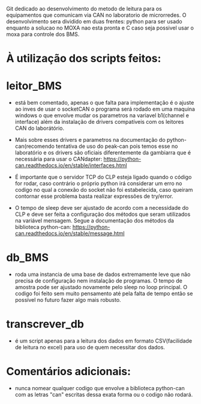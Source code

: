 Git dedicado ao desenvolvimento do metodo de leitura para os equipamentos que comunicam via CAN no laboratorio de microrredes.
O desenvolvimento sera dividido em duas frentes: python para ser usado enquanto a solucao no MOXA nao esta pronta e C caso seja possivel usar o moxa para controle dos BMS.

# À utilização dos scripts feitos:

  


# leitor_BMS
-  está bem comentado, apenas o que falta para implementação é o ajuste ao inves de usar o socketCAN o programa será rodado em uma maquina windows o que envolve mudar os parametros na variavel b1(channel e interface) além da instalação de drivers compatíveis com os leitores CAN do laborátório.

- Mais sobre esses drivers e parametros na documentação do python-can(recomendo tentativa de uso do peak-can pois temos esse no laboratório e os drivers são oficiais diferentemente da gambiarra que é necessária para usar o CANdapter: https://python-can.readthedocs.io/en/stable/interfaces.html
  
- É importante que o servidor TCP do CLP esteja ligado quando o código for rodar, caso contrário o próprio python irá considerar um erro no codigo no qual a conexão do socket não foi estabelecida, caso queiram contornar esse problema basta realizar expressões de try/error.
  
- O tempo de sleep deve ser ajustado de acordo com a necessidade do CLP e deve ser feita a configuração dos métodos que seram utilizados na variável mensagem.
  Segue a documentação dos métodos da biblioteca python-can: https://python-can.readthedocs.io/en/stable/message.html
  
 
# db_BMS
- roda uma instancia de uma base de dados extremamente leve que não precisa de configuração nem instalação de programas. O tempo de amostra pode ser ajustado novamente pelo sleep no loop principal. O codigo foi feito sem muito pensamento até pela falta de tempo então se possível no futuro fazer algo mais robusto.
  

# transcrever_db
- é um script apenas para a leitura dos dados em formato CSV(facilidade de leitura no excel) para uso de quem necessitar dos dados.


  
  
  


# Comentários adicionais: 
- nunca nomear qualquer codigo que envolve a biblioteca python-can com as letras "can" escritas dessa exata forma ou o codigo não rodará.

